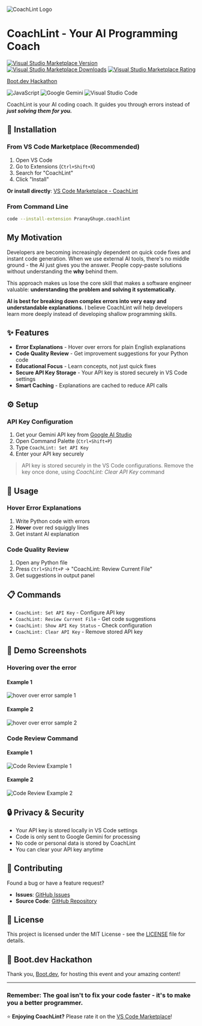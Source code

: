 ![CoachLint Logo](images/logo.png)

# CoachLint - Your AI Programming Coach

[![Visual Studio Marketplace Version](https://img.shields.io/visual-studio-marketplace/v/PranayGhuge.coachlint?style=for-the-badge&logo=visual-studio-code&logoColor=white&label=VS%20Code%20Marketplace)](https://marketplace.visualstudio.com/items?itemName=PranayGhuge.coachlint)
[![Visual Studio Marketplace Downloads](https://img.shields.io/visual-studio-marketplace/d/PranayGhuge.coachlint?style=for-the-badge&logo=visual-studio-code&logoColor=white)](https://marketplace.visualstudio.com/items?itemName=PranayGhuge.coachlint)
[![Visual Studio Marketplace Rating](https://img.shields.io/visual-studio-marketplace/stars/PranayGhuge.coachlint?style=for-the-badge&logo=visual-studio-code&logoColor=white)](https://marketplace.visualstudio.com/items?itemName=PranayGhuge.coachlint)

[Boot.dev Hackathon](https://blog.boot.dev/news/hackathon-2025/)

![JavaScript](https://img.shields.io/badge/javascript-%23323330.svg?style=for-the-badge&logo=javascript&logoColor=%23F7DF1E)
![Google Gemini](https://img.shields.io/badge/google%20gemini-8E75B2?style=for-the-badge&logo=google%20gemini&logoColor=white)
![Visual Studio Code](https://img.shields.io/badge/Visual%20Studio%20Code-0078d7.svg?style=for-the-badge&logo=visual-studio-code&logoColor=white)

CoachLint is your AI coding coach. It guides you through errors instead of ***just solving them for you.***

## 🚀 Installation

### From VS Code Marketplace (Recommended)
1. Open VS Code
2. Go to Extensions (`Ctrl+Shift+X`)
3. Search for "CoachLint"
4. Click "Install"

**Or install directly**: [VS Code Marketplace - CoachLint](https://marketplace.visualstudio.com/items?itemName=PranayGhuge.coachlint)

### From Command Line
```bash
code --install-extension PranayGhuge.coachlint
```

## My Motivation

Developers are becoming increasingly dependent on quick code fixes and instant code generation. When we use external AI tools, there's no middle ground - the AI just gives you the answer. People copy-paste solutions without understanding the **why** behind them.

This approach makes us lose the core skill that makes a software engineer valuable: **understanding the problem and solving it systematically**.

**AI is best for breaking down complex errors into very easy and understandable explanations.** I believe CoachLint will help developers learn more deeply instead of developing shallow programming skills.

## ✨ Features

- **Error Explanations** - Hover over errors for plain English explanations
- **Code Quality Review** - Get improvement suggestions for your Python code
- **Educational Focus** - Learn concepts, not just quick fixes
- **Secure API Key Storage** - Your API key is stored securely in VS Code settings
- **Smart Caching** - Explanations are cached to reduce API calls

## ⚙️ Setup

### API Key Configuration
1. Get your Gemini API key from [Google AI Studio](https://makersuite.google.com/app/apikey)
2. Open Command Palette (`Ctrl+Shift+P`)
3. Type `CoachLint: Set API Key`
4. Enter your API key securely

> API key is stored securely in the VS Code configurations. Remove the key once done, using *CoachLint: Clear API Key* command

## 🎯 Usage

### Hover Error Explanations
1. Write Python code with errors
2. **Hover** over red squiggly lines
3. Get instant AI explanation

### Code Quality Review
1. Open any Python file
2. Press `Ctrl+Shift+P` → "CoachLint: Review Current File"
3. Get suggestions in output panel

## 📋 Commands

- `CoachLint: Set API Key` - Configure API key
- `CoachLint: Review Current File` - Get code suggestions
- `CoachLint: Show API Key Status` - Check configuration
- `CoachLint: Clear API Key` - Remove stored API key

## 📸 Demo Screenshots

### Hovering over the error

#### Example 1
![hover over error sample 1](images/demo/hover_error.png)

#### Example 2
![hover over error sample 2](images/demo/hover_error2.png)

### Code Review Command

#### Example 1
![Code Review Example 1](images/demo/code_review.png)

#### Example 2
![Code Review Example 2](images/demo/code_review2.png)

## 🔒 Privacy & Security

- Your API key is stored locally in VS Code settings
- Code is only sent to Google Gemini for processing
- No code or personal data is stored by CoachLint
- You can clear your API key anytime

## 🤝 Contributing

Found a bug or have a feature request? 

- **Issues**: [GitHub Issues](https://github.com/Pranay0205/coachlint/issues)
- **Source Code**: [GitHub Repository](https://github.com/Pranay0205/coachlint)

## 📄 License

This project is licensed under the MIT License - see the [LICENSE](LICENSE) file for details.

## 🎉 Boot.dev Hackathon

Thank you, [Boot.dev](https://www.boot.dev), for hosting this event and your amazing content!

---

### Remember: The goal isn't to fix your code faster - it's to make you a better programmer.

⭐ **Enjoying CoachLint?** Please rate it on the [VS Code Marketplace](https://marketplace.visualstudio.com/items?itemName=PranayGhuge.coachlint)!